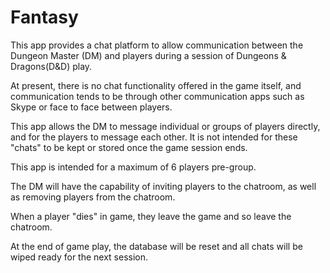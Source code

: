 # Fantasy

This app provides a chat platform to allow communication between the Dungeon Master (DM) and players 
during a session of Dungeons & Dragons(D&D) play.

At present, there is no chat functionality offered in the game itself, and communication tends to be 
through other communication apps such as Skype or face to face between players.

This app allows the DM to message individual or groups of players directly, and for the players to 
message each other. It is not intended for these "chats" to be kept or stored once the game session ends.

This app is intended for a maximum of 6 players pre-group.

The DM will have the capability of inviting players to the chatroom, as well as removing players from the
chatroom.

When a player "dies" in game, they leave the game and so leave the chatroom.

At the end of game play, the database will be reset and all chats will be wiped ready for the next session.
